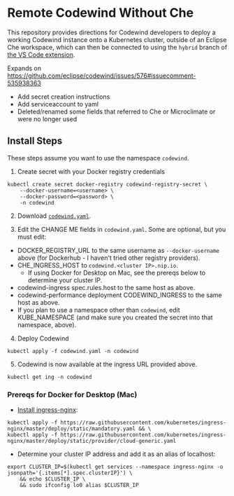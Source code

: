 # Remote Codewind Without Che

This repository provides directions for Codewind developers to deploy a working Codewind instance onto a Kubernetes cluster, outside of an Eclipse Che workspace, which can then be connected to using the `hybrid` branch of [the VS Code extension](https://github.com/eclipse/codewind-vscode/tree/hybrid).

Expands on https://github.com/eclipse/codewind/issues/576#issuecomment-535938363
- Add secret creation instructions
- Add serviceaccount to yaml
- Deleted/renamed some fields that referred to Che or Microclimate or were no longer used

## Install Steps

These steps assume you want to use the namespace `codewind`.

1. Create secret with your Docker registry credentials

```
kubectl create secret docker-registry codewind-registry-secret \
    --docker-username=<username> \
    --docker-password=<password> \
    -n codewind
```

2. Download [`codewind.yaml`](https://raw.githubusercontent.com/tetchel/codewind-without-che/master/codewind.yaml).

2. Edit the CHANGE ME fields in `codewind.yaml`. Some are optional, but you must edit:
- DOCKER_REGISTRY_URL to the same username as `--docker-username` above (for Dockerhub - I haven't tried other registry providers).
- CHE_INGRESS_HOST to `codewind.<cluster IP>.nip.io`.
    - If using Docker for Desktop on Mac, see the prereqs below to determine your cluster IP.
- codewind-ingress spec.rules.host to the same host as above.
- codewind-performance deployment CODEWIND_INGRESS to the same host as above.
- If you plan to use a namespace other than `codewind`, edit KUBE_NAMESPACE (and make sure you created the secret into that namespace, above).

4. Deploy Codewind

`kubectl apply -f codewind.yaml -n codewind`

5. Codewind is now available at the ingress URL provided above.

`kubectl get ing -n codewind`

### Prereqs for Docker for Desktop (Mac)
- [Install ingress-nginx](https://kubernetes.github.io/ingress-nginx/deploy/):
```
kubectl apply -f https://raw.githubusercontent.com/kubernetes/ingress-nginx/master/deploy/static/mandatory.yaml && \
kubectl apply -f https://raw.githubusercontent.com/kubernetes/ingress-nginx/master/deploy/static/provider/cloud-generic.yaml
```
- Determine your cluster IP address and add it as an alias of localhost:
```
export CLUSTER_IP=$(kubectl get services --namespace ingress-nginx -o jsonpath='{.items[*].spec.clusterIP}') \
    && echo $CLUSTER_IP \
    && sudo ifconfig lo0 alias $CLUSTER_IP
```
